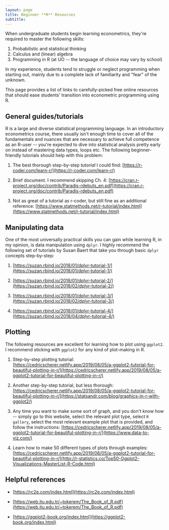 ```yaml
---
layout: page
title: Beginner **R** Resources
subtitle: 
---
```


When undergraduate students begin learning econometrics, they're required to master the following skills:

1. Probabilistic and statistical thinking
2. Calculus and (linear) algebra
3. Programming in R (at UO -- the language of choice may vary by school)

In my experience, students tend to struggle or neglect programming when starting out, mainly due to a complete lack of familiarity and "fear" of the unknown.

This page provides a list of links to carefully-picked free online resources that should ease students' transition into econometric programming using R.

## **General guides/tutorials**

R is a large and diverse statistical programming language.
In an introductory econometrics course, there usually isn't enough time to cover all of the fundamentals and nuances that are necessary to achieve full competence as an R-user -- you're expected to dive into statistical analysis pretty early on instead of mastering data types, loops etc.
The following beginner-friendly tutorials should help with this problem: 

1. The best thorough step-by-step *tutorial* I could find: [https://r-coder.com/learn-r/](https://r-coder.com/learn-r/)

2. Brief document. I recommend skipping Ch. 4: [https://cran.r-project.org/doc/contrib/Paradis-rdebuts_en.pdf](https://cran.r-project.org/doc/contrib/Paradis-rdebuts_en.pdf)

3. Not as great of a tutorial as r-coder, but still fine as an additional reference: [https://www.statmethods.net/r-tutorial/index.html](https://www.statmethods.net/r-tutorial/index.html)

## **Manipulating data**

One of the most universally practical skills you can gain while learning R, in my opinion, is data manipulation using `dplyr`. 
I highly recommend the following set of tutorials by Susan Baert that take you through basic `dplyr` concepts step-by-step:

1. [https://suzan.rbind.io/2018/01/dplyr-tutorial-1/](https://suzan.rbind.io/2018/01/dplyr-tutorial-1/)

2. [https://suzan.rbind.io/2018/01/dplyr-tutorial-2/](https://suzan.rbind.io/2018/02/dplyr-tutorial-2/)

3. [https://suzan.rbind.io/2018/01/dplyr-tutorial-3/](https://suzan.rbind.io/2018/02/dplyr-tutorial-3/)

4. [https://suzan.rbind.io/2018/01/dplyr-tutorial-4/](https://suzan.rbind.io/2018/04/dplyr-tutorial-4/)

## **Plotting**

The following resources are excellent for learning how to plot using `ggplot2`. 
I recommend sticking with `ggplot2` for any kind of plot-making in R.

1. Step-by-step plotting tutorial: [https://cedricscherer.netlify.app/2019/08/05/a-ggplot2-tutorial-for-beautiful-plotting-in-r/](https://cedricscherer.netlify.app/2019/08/05/a-ggplot2-tutorial-for-beautiful-plotting-in-r/)

2. Another step-by-step tutorial, but less thorough: [https://cedricscherer.netlify.app/2019/08/05/a-ggplot2-tutorial-for-beautiful-plotting-in-r/](https://statsandr.com/blog/graphics-in-r-with-ggplot2/)

3. Any time you want to make some sort of graph, and you don't know how -- simply go to this website, select the relevant plot type, select `R gallery`, select the most relevant example plot that is provided, and follow the instructions: [https://cedricscherer.netlify.app/2019/08/05/a-ggplot2-tutorial-for-beautiful-plotting-in-r/](https://www.data-to-viz.com/)

4. Learn how to make 50 different types of plots through examples: [https://cedricscherer.netlify.app/2019/08/05/a-ggplot2-tutorial-for-beautiful-plotting-in-r/](http://r-statistics.co/Top50-Ggplot2-Visualizations-MasterList-R-Code.html)

## **Helpful references**

- [https://rc2e.com/index.html](https://rc2e.com/index.html)

- [https://web.itu.edu.tr/~tokerem/The_Book_of_R.pdf](https://web.itu.edu.tr/~tokerem/The_Book_of_R.pdf)

- [https://ggplot2-book.org/index.html](https://ggplot2-book.org/index.html)


